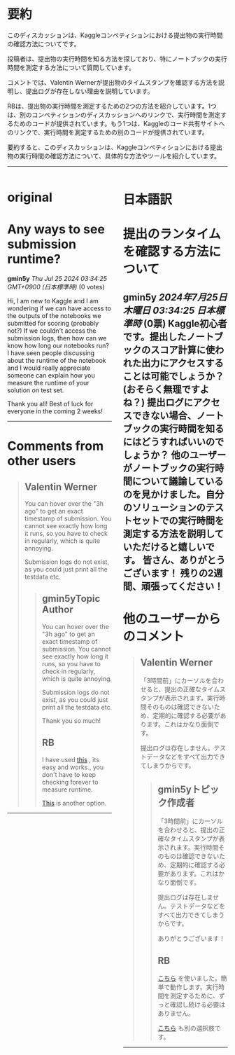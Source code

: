 # 要約 
このディスカッションは、Kaggleコンペティションにおける提出物の実行時間の確認方法についてです。

投稿者は、提出物の実行時間を知る方法を探しており、特にノートブックの実行時間を測定する方法について質問しています。

コメントでは、Valentin Wernerが提出物のタイムスタンプを確認する方法を説明し、提出ログが存在しない理由を説明しています。

RBは、提出物の実行時間を測定するための2つの方法を紹介しています。1つは、別のコンペティションのディスカッションへのリンクで、実行時間を測定するためのコードが提供されています。もう1つは、Kaggleのコード共有サイトへのリンクで、実行時間を測定するための別のコードが提供されています。

要約すると、このディスカッションは、Kaggleコンペティションにおける提出物の実行時間の確認方法について、具体的な方法やツールを紹介しています。


---


<style>
.column-left{
  float: left;
  width: 47.5%;
  text-align: left;
}
.column-right{
  float: right;
  width: 47.5%;
  text-align: left;
}
.column-one{
  float: left;
  width: 100%;
  text-align: left;
}
</style>


<div class="column-left">

# original

# Any ways to see submission runtime?

**gmin5y** *Thu Jul 25 2024 03:34:25 GMT+0900 (日本標準時)* (0 votes)

Hi, I am new to Kaggle and I am wondering if we can have access to the outputs of the notebooks we submitted for scoring (probably not?) If we couldn't access the submission logs, then how can we know how long our notebooks run? I have seen people discussing about the runtime of the notebook and I would really appreciate someone can explain how you measure the runtime of your solution on test set.

Thank you all! Best of luck for everyone in the coming 2 weeks!



---

 # Comments from other users

> ## Valentin Werner
> 
> You can hover over the "3h ago" to get an exact timestamp of submission. You cannot see exactly how long it runs, so you have to check in regularly, which is quite annoying.
> 
> Submission logs do not exist, as you could just print all the testdata etc.
> 
> 
> 
> > ## gmin5yTopic Author
> > 
> > 
> > You can hover over the "3h ago" to get an exact timestamp of submission. You cannot see exactly how long it runs, so you have to check in regularly, which is quite annoying.
> > 
> > Submission logs do not exist, as you could just print all the testdata etc.
> > 
> > Thank you so much!
> > 
> > 
> > 
> > ## RB
> > 
> > I have used  [this](https://www.kaggle.com/c/riiid-test-answer-prediction/discussion/201047) , its easy and works , you don't have to keep checking forever to measure runtime.
> > 
> > [This](https://www.kaggle.com/code/cpmpml/submission-timing) is another option.
> > 
> > 
> > 


---



</div>
<div class="column-right">

# 日本語訳

# 提出のランタイムを確認する方法について

**gmin5y** *2024年7月25日 木曜日 03:34:25 日本標準時* (0票)
Kaggle初心者です。提出したノートブックのスコア計算に使われた出力にアクセスすることは可能でしょうか？ (おそらく無理ですよね？) 提出ログにアクセスできない場合、ノートブックの実行時間を知るにはどうすればいいのでしょうか？ 他のユーザーがノートブックの実行時間について議論しているのを見かけました。自分のソリューションのテストセットでの実行時間を測定する方法を説明していただけると嬉しいです。
皆さん、ありがとうございます！ 残りの2週間、頑張ってください！
---
# 他のユーザーからのコメント
> ## Valentin Werner
> 
> 「3時間前」にカーソルを合わせると、提出の正確なタイムスタンプが表示されます。実行時間そのものは確認できないため、定期的に確認する必要があります。これはかなり面倒です。
> 
> 提出ログは存在しません。テストデータなどをすべて出力できてしまうからです。
> 
> 
> 
> > ## gmin5yトピック作成者
> > 
> > 
> > 「3時間前」にカーソルを合わせると、提出の正確なタイムスタンプが表示されます。実行時間そのものは確認できないため、定期的に確認する必要があります。これはかなり面倒です。
> > 
> > 提出ログは存在しません。テストデータなどをすべて出力できてしまうからです。
> > 
> > ありがとうございます！
> > 
> > 
> > 
> > ## RB
> > 
> > [こちら](https://www.kaggle.com/c/riiid-test-answer-prediction/discussion/201047) を使いました。簡単で動作します。実行時間を測定するために、ずっと確認し続ける必要はありません。
> > 
> > [こちら](https://www.kaggle.com/code/cpmpml/submission-timing) も別の選択肢です。
> > 
> > 
> > 
---



</div>